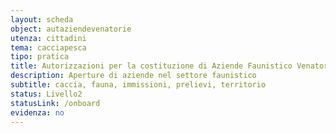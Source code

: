 ```yaml
---
layout: scheda
object: autaziendevenatorie
utenza: cittadini
tema: cacciapesca
tipo: pratica
title: Autorizzazioni per la costituzione di Aziende Faunistico Venatorie e Aziende Agrituristico Venatorie
description: Aperture di aziende nel settore faunistico
subtitle: caccia, fauna, immissioni, prelievi, territorio
status: Livello2
statusLink: /onboard
evidenza: no
---
```

